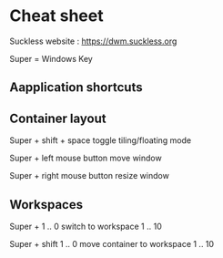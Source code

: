 # Cheat sheet

Suckless website : https://dwm.suckless.org

Super = Windows Key

## Aapplication shortcuts


## Container layout
 
Super + shift + space             toggle tiling/floating mode

Super + left mouse button         move window

Super + right mouse button        resize window

## Workspaces

Super + 1 .. 0                    switch to workspace 1 .. 10

Super + shift  1 .. 0             move container to workspace 1 .. 10
